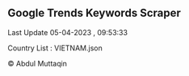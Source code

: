 

## Google Trends Keywords Scraper 
 
Last Update 05-04-2023 , 09:53:33

Country List :
VIETNAM.json



© Abdul Muttaqin 
